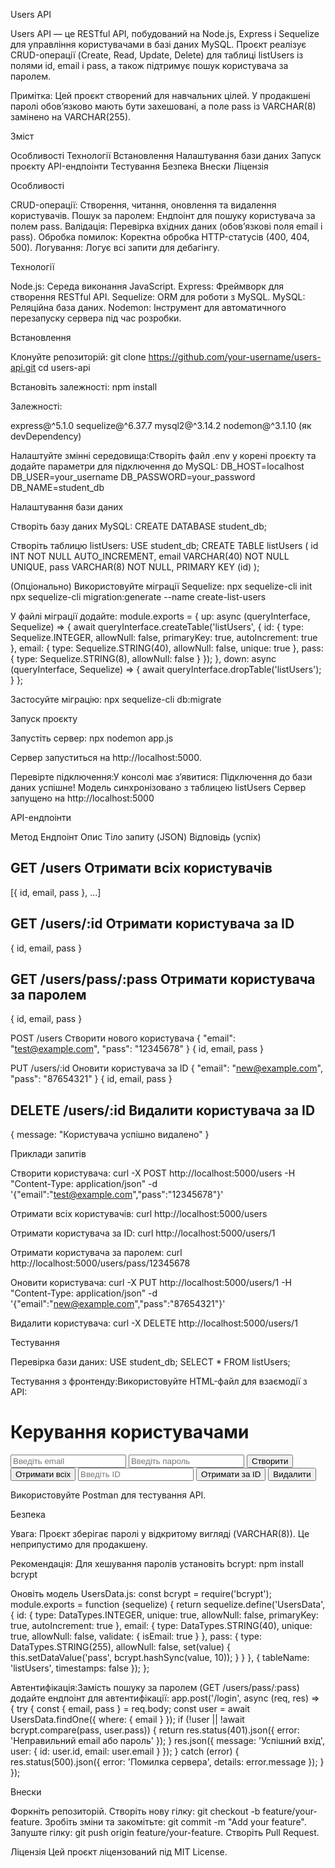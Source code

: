 Users API

Users API — це RESTful API, побудований на Node.js, Express і Sequelize для управління користувачами в базі даних MySQL. Проєкт реалізує CRUD-операції (Create, Read, Update, Delete) для таблиці listUsers із полями id, email і pass, а також підтримує пошук користувача за паролем.

Примітка: Цей проєкт створений для навчальних цілей. У продакшені паролі обов’язково мають бути захешовані, а поле pass із VARCHAR(8) замінено на VARCHAR(255).

Зміст

Особливості
Технології
Встановлення
Налаштування бази даних
Запуск проєкту
API-ендпоінти
Тестування
Безпека
Внески
Ліцензія

Особливості

CRUD-операції: Створення, читання, оновлення та видалення користувачів.
Пошук за паролем: Ендпоінт для пошуку користувача за полем pass.
Валідація: Перевірка вхідних даних (обов’язкові поля email і pass).
Обробка помилок: Коректна обробка HTTP-статусів (400, 404, 500).
Логування: Логує всі запити для дебагінгу.

Технології

Node.js: Середа виконання JavaScript.
Express: Фреймворк для створення RESTful API.
Sequelize: ORM для роботи з MySQL.
MySQL: Реляційна база даних.
Nodemon: Інструмент для автоматичного перезапуску сервера під час розробки.

Встановлення

Клонуйте репозиторій:
git clone https://github.com/your-username/users-api.git
cd users-api


Встановіть залежності:
npm install

Залежності:

express@^5.1.0
sequelize@^6.37.7
mysql2@^3.14.2
nodemon@^3.1.10 (як devDependency)


Налаштуйте змінні середовища:Створіть файл .env у корені проєкту та додайте параметри для підключення до MySQL:
DB_HOST=localhost
DB_USER=your_username
DB_PASSWORD=your_password
DB_NAME=student_db



Налаштування бази даних

Створіть базу даних MySQL:
CREATE DATABASE student_db;


Створіть таблицю listUsers:
USE student_db;
CREATE TABLE listUsers (
  id INT NOT NULL AUTO_INCREMENT,
  email VARCHAR(40) NOT NULL UNIQUE,
  pass VARCHAR(8) NOT NULL,
  PRIMARY KEY (id)
);


(Опціонально) Використовуйте міграції Sequelize:
npx sequelize-cli init
npx sequelize-cli migration:generate --name create-list-users

У файлі міграції додайте:
module.exports = {
  up: async (queryInterface, Sequelize) => {
    await queryInterface.createTable('listUsers', {
      id: {
        type: Sequelize.INTEGER,
        allowNull: false,
        primaryKey: true,
        autoIncrement: true
      },
      email: {
        type: Sequelize.STRING(40),
        allowNull: false,
        unique: true
      },
      pass: {
        type: Sequelize.STRING(8),
        allowNull: false
      }
    });
  },
  down: async (queryInterface, Sequelize) => {
    await queryInterface.dropTable('listUsers');
  }
};

Застосуйте міграцію:
npx sequelize-cli db:migrate



Запуск проєкту

Запустіть сервер:
npx nodemon app.js

Сервер запуститься на http://localhost:5000.

Перевірте підключення:У консолі має з’явитися:
Підключення до бази даних успішне!
Модель синхронізовано з таблицею listUsers
Сервер запущено на http://localhost:5000



API-ендпоінти



Метод
Ендпоінт
Опис
Тіло запиту (JSON)
Відповідь (успіх)



GET
/users
Отримати всіх користувачів
-
[{ id, email, pass }, ...]


GET
/users/:id
Отримати користувача за ID
-
{ id, email, pass }


GET
/users/pass/:pass
Отримати користувача за паролем
-
{ id, email, pass }


POST
/users
Створити нового користувача
{ "email": "test@example.com", "pass": "12345678" }
{ id, email, pass }


PUT
/users/:id
Оновити користувача за ID
{ "email": "new@example.com", "pass": "87654321" }
{ id, email, pass }


DELETE
/users/:id
Видалити користувача за ID
-
{ message: "Користувача успішно видалено" }


Приклади запитів

Створити користувача:
curl -X POST http://localhost:5000/users -H "Content-Type: application/json" -d '{"email":"test@example.com","pass":"12345678"}'


Отримати всіх користувачів:
curl http://localhost:5000/users


Отримати користувача за ID:
curl http://localhost:5000/users/1


Отримати користувача за паролем:
curl http://localhost:5000/users/pass/12345678


Оновити користувача:
curl -X PUT http://localhost:5000/users/1 -H "Content-Type: application/json" -d '{"email":"new@example.com","pass":"87654321"}'


Видалити користувача:
curl -X DELETE http://localhost:5000/users/1



Тестування

Перевірка бази даних:
USE student_db;
SELECT * FROM listUsers;


Тестування з фронтенду:Використовуйте HTML-файл для взаємодії з API:
<!DOCTYPE html>
<html lang="uk">
<head>
  <meta charset="UTF-8">
  <title>Users API Client</title>
</head>
<body>
  <h1>Керування користувачами</h1>
  <input type="email" id="email" placeholder="Введіть email">
  <input type="text" id="pass" placeholder="Введіть пароль">
  <button id="btnPost">Створити</button>
  <button id="btnGetAll">Отримати всіх</button>
  <input type="number" id="userId" placeholder="Введіть ID">
  <button id="btnGetById">Отримати за ID</button>
  <button id="btnDelete">Видалити</button>

  <script>
    const email = document.getElementById('email');
    const pass = document.getElementById('pass');
    const userId = document.getElementById('userId');
    const btnPost = document.getElementById('btnPost');
    const btnGetAll = document.getElementById('btnGetAll');
    const btnGetById = document.getElementById('btnGetById');
    const btnDelete = document.getElementById('btnDelete');

    btnPost.addEventListener('click', async () => {
      const user = { email: email.value.trim(), pass: pass.value.trim() };
      if (!user.email || !user.pass) {
        console.error('Email і пароль обов’язкові');
        return;
      }
      try {
        const response = await fetch('http://localhost:5000/users', {
          method: 'POST',
          headers: { 'Content-Type': 'application/json' },
          body: JSON.stringify(user)
        });
        if (!response.ok) throw new Error(`Помилка: ${response.status}`);
        const data = await response.json();
        console.log('Створено:', data);
      } catch (error) {
        console.error('Помилка:', error);
      }
    });

    btnGetAll.addEventListener('click', async () => {
      try {
        const response = await fetch('http://localhost:5000/users');
        if (!response.ok) throw new Error(`Помилка: ${response.status}`);
        const data = await response.json();
        console.log('Усі користувачі:', data);
      } catch (error) {
        console.error('Помилка:', error);
      }
    });

    btnGetById.addEventListener('click', async () => {
      const id = userId.value.trim();
      if (!id || isNaN(id)) {
        console.error('ID має бути числом');
        return;
      }
      try {
        const response = await fetch(`http://localhost:5000/users/${id}`);
        if (!response.ok) throw new Error(`Помилка: ${response.status}`);
        const data = await response.json();
        console.log('Користувач:', data);
      } catch (error) {
        console.error('Помилка:', error);
      }
    });

    btnDelete.addEventListener('click', async () => {
      const id = userId.value.trim();
      if (!id || isNaN(id)) {
        console.error('ID має бути числом');
        return;
      }
      try {
        const response = await fetch(`http://localhost:5000/users/${id}`, {
          method: 'DELETE',
          headers: { 'Content-Type': 'application/json' }
        });
        if (!response.ok) throw new Error(`Помилка: ${response.status}`);
        const data = await response.json();
        console.log('Результат:', data);
      } catch (error) {
        console.error('Помилка:', error);
      }
    });
  </script>
</body>
</html>


Використовуйте Postman для тестування API.


Безпека

Увага: Проєкт зберігає паролі у відкритому вигляді (VARCHAR(8)). Це неприпустимо для продакшену.


Рекомендація: Для хешування паролів установіть bcrypt:
npm install bcrypt

Оновіть модель UsersData.js:
const bcrypt = require('bcrypt');
module.exports = function (sequelize) {
  return sequelize.define('UsersData', {
    id: {
      type: DataTypes.INTEGER,
      unique: true,
      allowNull: false,
      primaryKey: true,
      autoIncrement: true
    },
    email: {
      type: DataTypes.STRING(40),
      unique: true,
      allowNull: false,
      validate: { isEmail: true }
    },
    pass: {
      type: DataTypes.STRING(255),
      allowNull: false,
      set(value) {
        this.setDataValue('pass', bcrypt.hashSync(value, 10));
      }
    }
  }, {
    tableName: 'listUsers',
    timestamps: false
  });
};


Автентифікація:Замість пошуку за паролем (GET /users/pass/:pass) додайте ендпоінт для автентифікації:
app.post('/login', async (req, res) => {
  try {
    const { email, pass } = req.body;
    const user = await UsersData.findOne({ where: { email } });
    if (!user || !await bcrypt.compare(pass, user.pass)) {
      return res.status(401).json({ error: 'Неправильний email або пароль' });
    }
    res.json({ message: 'Успішний вхід', user: { id: user.id, email: user.email } });
  } catch (error) {
    res.status(500).json({ error: 'Помилка сервера', details: error.message });
  }
});



Внески

Форкніть репозиторій.
Створіть нову гілку: git checkout -b feature/your-feature.
Зробіть зміни та закомітьте: git commit -m "Add your feature".
Запуште гілку: git push origin feature/your-feature.
Створіть Pull Request.

Ліцензія
Цей проєкт ліцензований під MIT License.
